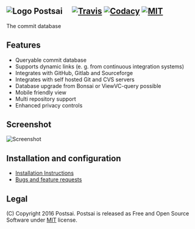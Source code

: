 ![Logo](https://raw.githubusercontent.com/postsai/postsai/master/resources/postsai-64.png) Postsai &nbsp;&nbsp;&nbsp;&nbsp;[![Travis](https://img.shields.io/travis/postsai/postsai.svg)](https://travis-ci.org/postsai/postsai/) [![Codacy](https://img.shields.io/codacy/b057b8d7eafc41b1a2c4c131b59bcd7c.svg)](https://www.codacy.com/app/arianne/postsai) [![MIT](https://img.shields.io/badge/license-MIT-brightgreen.svg)](https://github.com/postsai/postsai/blob/master/LICENSE.txt)
-------

The commit database

Features
-
- Queryable commit database
- Supports dynamic links (e. g. from continuous integration systems)
- Integrates with GitHub, Gitlab and Sourceforge
- Integrates with self hosted Git and CVS servers
- Database upgrade from Bonsai or ViewVC-query possible
- Mobile friendly view
- Multi repository support
- Enhanced privacy controls

Screenshot
-
![Screenshot](https://postsai.github.io/screenshot.png)

Installation and configuration
-
- [Installation Instructions](https://postsai.github.io/)
- [Bugs and feature requests](https://github.com/postsai/postsai/issues)

Legal
-
(C) Copyright 2016 Postsai. Postsai is released as Free and Open Source Software under [MIT](https://raw.githubusercontent.com/postsai/postsai/master/LICENSE.txt) license.


<!--
Building
-
zip -r /tmp/postsai-0.3.zip postsai --exclude postsai/.travis.yml --exclude "postsai/.g*" --exclude "postsai/.p*" --exclude "*.pyc" --exclude "postsai/config.*" --exclude "postsai/.git/*" --exclude "postsai/.settings/*"

-->
